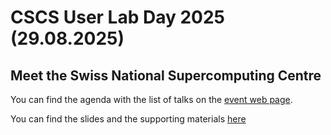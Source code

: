 # CSCS User Lab Day 2025 (29.08.2025)

## Meet the Swiss National Supercomputing Centre

You can find the agenda with the list of talks on the [event web page](https://www.cscs.ch/events/upcoming-events/event-detail?tx_cscsevents_pi1%5Bcontroller%5D=Event&tx_cscsevents_pi1%5Bevent%5D=245&cHash=6fa479cf62a11b1e076404a26cb5ddba).

You can find the slides and the supporting materials [here](https://github.com/eth-cscs/UserLabDay/tree/master/2025)
